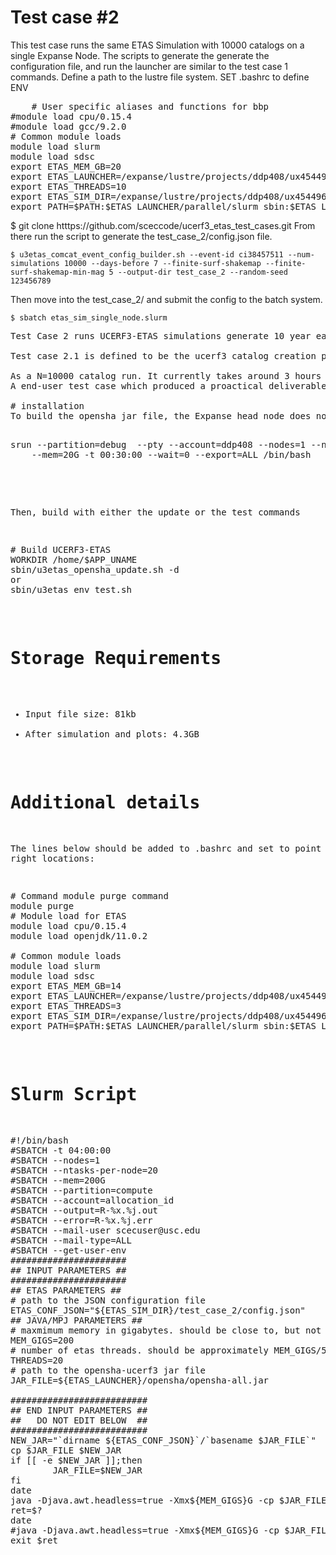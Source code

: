 # Test case #2
This test case runs the same ETAS Simulation with 10000 catalogs on a single Expanse Node.
The scripts to generate the generate the configuration file, and run the launcher are similar to the test case 1 commands.
Define a path to the lustre file system.
SET .bashrc to define ENV
<pre>
    # User specific aliases and functions for bbp
#module load cpu/0.15.4
#module load gcc/9.2.0
# Common module loads
module load slurm
module load sdsc
export ETAS_MEM_GB=20
export ETAS_LAUNCHER=/expanse/lustre/projects/ddp408/ux454496/ucerf3_etas_test_cases/ucerf3-etas-launcher
export ETAS_THREADS=10
export ETAS_SIM_DIR=/expanse/lustre/projects/ddp408/ux454496/ucerf3_etas_test_cases
export PATH=$PATH:$ETAS_LAUNCHER/parallel/slurm_sbin:$ETAS_LAUNCHER/sbin/
</pre>
$ git clone htttps://github.com/sceccode/ucerf3_etas_test_cases.git
From there run the script to generate the test_case_2/config.json file.

````
$ u3etas_comcat_event_config_builder.sh --event-id ci38457511 --num-simulations 10000 --days-before 7 --finite-surf-shakemap --finite-surf-shakemap-min-mag 5 --output-dir test_case_2 --random-seed 123456789

````
Then move into the test_case_2/ and submit the config to the batch system.
````
$ sbatch etas_sim_single_node.slurm
````

<pre>
Test Case 2 runs UCERF3-ETAS simulations generate 10 year earthquake catalogs based on the Ridgecrest M7.1 main shock. The test case runs on a single Expanse CPU node. It generates 10 year ETAS catalogs after the Ridgecrest M7.1. It uses a copy of the Comcat catalog, and forecasts annual earthquake forecasts for the next 10 years. The default test case generates 10000 alternative 10 year earthquake catalogs.

Test case 2.1 is defined to be the ucerf3 catalog creation processing stage. User-oriented etas products include the catalog generation, and plotting scripts to help summarize the results. The plotting scripts stage of the processing depend on the performance of external systems (non-ACCESS data servers) so plotting is excluded from this as a scaling performance test case.

As a N=10000 catalog run. It currently takes around 3 hours to run on one Expanse CPU nodes, using 20 Threads and 10Gb per thread RAM. 
A end-user test case which produced a proactical deliverable, will add the plotting stage. This requires the opensha.org server operating during the test. Ifthe plotting script is invoked and all plots will be generated in a 'plots' folder.

# installation
To build the opensha jar file, the Expanse head node does not allow enough memory to build this jar. To build it before running the simulations, you can request an interactive node and build it on the node before you run the simulations

<pre>
srun --partition=debug  --pty --account=ddp408 --nodes=1 --ntasks-per-node=4 \
    --mem=20G -t 00:30:00 --wait=0 --export=ALL /bin/bash

</pre>
Then, build with either the update or the test commands
<pre>
# Build UCERF3-ETAS
WORKDIR /home/$APP_UNAME
sbin/u3etas_opensha_update.sh -d
or
sbin/u3etas_env_test.sh
</pre>
# Storage Requirements

* Input file size: 81kb
* After simulation and plots: 4.3GB

# Additional details

The lines below should be added to .bashrc and set to point to the right locations:

<pre>
# Command module purge command
module purge
# Module load for ETAS
module load cpu/0.15.4
module load openjdk/11.0.2

# Common module loads
module load slurm
module load sdsc
export ETAS_MEM_GB=14
export ETAS_LAUNCHER=/expanse/lustre/projects/ddp408/ux454496/ucerf3_etas_use_cases/ucerf3-etas-launcher
export ETAS_THREADS=3
export ETAS_SIM_DIR=/expanse/lustre/projects/ddp408/ux454496/ucerf3_etas_use_cases
export PATH=$PATH:$ETAS_LAUNCHER/parallel/slurm_sbin:$ETAS_LAUNCHER/sbin/
</pre>


# Slurm Script
<pre>
#!/bin/bash
#SBATCH -t 04:00:00
#SBATCH --nodes=1
#SBATCH --ntasks-per-node=20
#SBATCH --mem=200G
#SBATCH --partition=compute
#SBATCH --account=allocation_id
#SBATCH --output=R-%x.%j.out
#SBATCH --error=R-%x.%j.err
#SBATCH --mail-user scecuser@usc.edu
#SBATCH --mail-type=ALL
#SBATCH --get-user-env
######################
## INPUT PARAMETERS ##
######################
## ETAS PARAMETERS ##
# path to the JSON configuration file
ETAS_CONF_JSON="${ETAS_SIM_DIR}/test_case_2/config.json"
## JAVA/MPJ PARAMETERS ##
# maxmimum memory in gigabytes. should be close to, but not over, total memory available
MEM_GIGS=200
# number of etas threads. should be approximately MEM_GIGS/5, and no more than the total number of threads available
THREADS=20
# path to the opensha-ucerf3 jar file
JAR_FILE=${ETAS_LAUNCHER}/opensha/opensha-all.jar

##########################
## END INPUT PARAMETERS ##
##   DO NOT EDIT BELOW  ##
##########################
NEW_JAR="`dirname ${ETAS_CONF_JSON}`/`basename $JAR_FILE`"
cp $JAR_FILE $NEW_JAR
if [[ -e $NEW_JAR ]];then
        JAR_FILE=$NEW_JAR
fi
date
java -Djava.awt.headless=true -Xmx${MEM_GIGS}G -cp $JAR_FILE scratch.UCERF3.erf.ETAS.launcher.ETAS_Launcher --threads $THREADS $ETAS_CONF_JSON
ret=$?
date
#java -Djava.awt.headless=true -Xmx${MEM_GIGS}G -cp $JAR_FILE scratch.UCERF3.erf.ETAS.analysis.SimulationMarkdownGenerator --threads $THREADS $ETAS_CONF_JSON
exit $ret
</pre>
